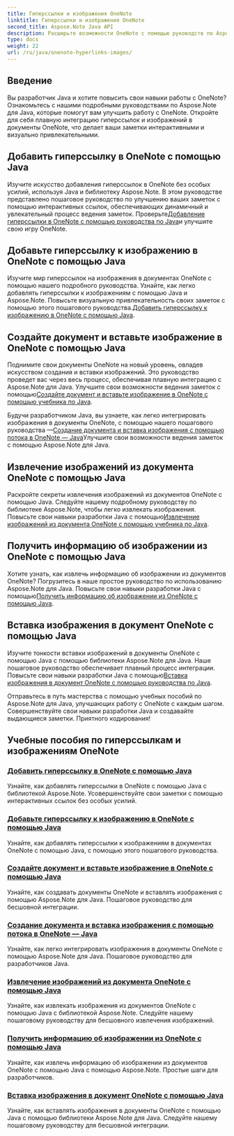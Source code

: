 ```yaml
---
title: Гиперссылки и изображения OneNote
linktitle: Гиперссылки и изображения OneNote
second_title: Aspose.Note Java API
description: Расширьте возможности OneNote с помощью руководств по Aspose.Note для Java. Научитесь добавлять гиперссылки, вставлять изображения и легко извлекать информацию об изображениях с помощью разработки на Java.
type: docs
weight: 22
url: /ru/java/onenote-hyperlinks-images/
---
```


## Введение

Вы разработчик Java и хотите повысить свои навыки работы с OneNote? Ознакомьтесь с нашими подробными руководствами по Aspose.Note для Java, которые помогут вам улучшить работу с OneNote. Откройте для себя плавную интеграцию гиперссылок и изображений в документы OneNote, что делает ваши заметки интерактивными и визуально привлекательными.

## Добавить гиперссылку в OneNote с помощью Java
 Изучите искусство добавления гиперссылок в OneNote без особых усилий, используя Java и библиотеку Aspose.Note. В этом руководстве представлено пошаговое руководство по улучшению ваших заметок с помощью интерактивных ссылок, обеспечивающих динамичный и увлекательный процесс ведения заметок. Проверьте[Добавление гиперссылки в OneNote с помощью руководства по Java](./add-hyperlink/)и улучшите свою игру OneNote.

## Добавьте гиперссылку к изображению в OneNote с помощью Java
 Изучите мир гиперссылок на изображения в документах OneNote с помощью нашего подробного руководства. Узнайте, как легко добавлять гиперссылки к изображениям с помощью Java и Aspose.Note. Повысьте визуальную привлекательность своих заметок с помощью этого пошагового руководства.[Добавить гиперссылку к изображению в OneNote с помощью Java](./add-hyperlink-to-image/).

## Создайте документ и вставьте изображение в OneNote с помощью Java
 Поднимите свои документы OneNote на новый уровень, овладев искусством создания и вставки изображений. Это руководство проведет вас через весь процесс, обеспечивая плавную интеграцию с Aspose.Note для Java. Улучшите свои возможности ведения заметок с помощью[Создайте документ и вставьте изображение в OneNote с помощью учебника по Java](./build-doc-insert-image/).

 Будучи разработчиком Java, вы узнаете, как легко интегрировать изображения в документы OneNote, с помощью нашего пошагового руководства —[Создание документа и вставка изображения с помощью потока в OneNote — Java](./build-doc-insert-image-stream/)Улучшите свои возможности ведения заметок с помощью Aspose.Note для Java.

## Извлечение изображений из документа OneNote с помощью Java
 Раскройте секреты извлечения изображений из документов OneNote с помощью Java. Следуйте нашему подробному руководству по библиотеке Aspose.Note, чтобы легко извлекать изображения. Повысьте свои навыки разработки Java с помощью[Извлечение изображений из документа OneNote с помощью учебника по Java](./extract-images/).

## Получить информацию об изображении из OneNote с помощью Java
 Хотите узнать, как извлечь информацию об изображении из документов OneNote? Погрузитесь в наше простое руководство по использованию Aspose.Note для Java. Повысьте свои навыки разработки Java с помощью[Получить информацию об изображении из OneNote с помощью Java](./get-image-info/).

## Вставка изображения в документ OneNote с помощью Java
 Изучите тонкости вставки изображений в документы OneNote с помощью Java с помощью библиотеки Aspose.Note для Java. Наше пошаговое руководство обеспечивает плавный процесс интеграции. Повысьте свои навыки разработки Java с помощью[Вставка изображения в документ OneNote с помощью руководства по Java](./insert-image/).

Отправьтесь в путь мастерства с помощью учебных пособий по Aspose.Note для Java, улучшающих работу с OneNote с каждым шагом. Совершенствуйте свои навыки разработки Java и создавайте выдающиеся заметки. Приятного кодирования!
## Учебные пособия по гиперссылкам и изображениям OneNote
### [Добавить гиперссылку в OneNote с помощью Java](./add-hyperlink/)
Узнайте, как добавлять гиперссылки в OneNote с помощью Java с библиотекой Aspose.Note. Усовершенствуйте свои заметки с помощью интерактивных ссылок без особых усилий.
### [Добавьте гиперссылку к изображению в OneNote с помощью Java](./add-hyperlink-to-image/)
Узнайте, как добавлять гиперссылки к изображениям в документах OneNote с помощью Java, с помощью этого пошагового руководства.
### [Создайте документ и вставьте изображение в OneNote с помощью Java](./build-doc-insert-image/)
Узнайте, как создавать документы OneNote и вставлять изображения с помощью Aspose.Note для Java. Пошаговое руководство для бесшовной интеграции.
### [Создание документа и вставка изображения с помощью потока в OneNote — Java](./build-doc-insert-image-stream/)
Узнайте, как легко интегрировать изображения в документы OneNote с помощью Aspose.Note для Java. Пошаговое руководство для разработчиков Java.
### [Извлечение изображений из документа OneNote с помощью Java](./extract-images/)
Узнайте, как извлекать изображения из документов OneNote с помощью Java с библиотекой Aspose.Note. Следуйте нашему пошаговому руководству для бесшовного извлечения изображений.
### [Получить информацию об изображении из OneNote с помощью Java](./get-image-info/)
Узнайте, как извлечь информацию об изображении из документов OneNote с помощью Java с помощью Aspose.Note. Простые шаги для разработчиков.
### [Вставка изображения в документ OneNote с помощью Java](./insert-image/)
Узнайте, как вставлять изображения в документы OneNote с помощью Java с помощью библиотеки Aspose.Note для Java. Следуйте нашему пошаговому руководству для бесшовной интеграции.
